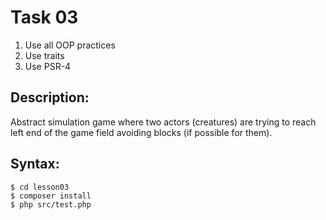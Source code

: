 Task 03
=======
1. Use all OOP practices
2. Use traits
3. Use PSR-4

Description:
------------
Abstract simulation game where two actors (creatures) are trying to reach left end of the game field avoiding blocks (if possible for them).

Syntax:
-------
    $ cd lesson03
    $ composer install
    $ php src/test.php
